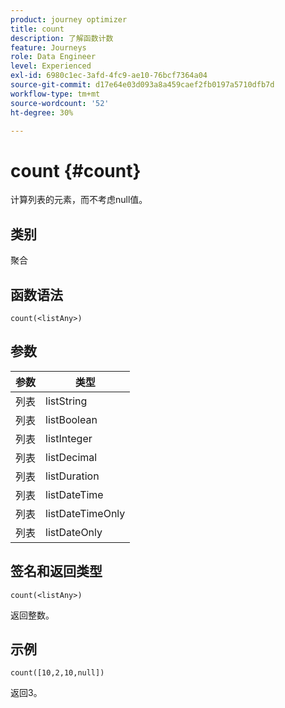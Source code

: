```yaml
---
product: journey optimizer
title: count
description: 了解函数计数
feature: Journeys
role: Data Engineer
level: Experienced
exl-id: 6980c1ec-3afd-4fc9-ae10-76bcf7364a04
source-git-commit: d17e64e03d093a8a459caef2fb0197a5710dfb7d
workflow-type: tm+mt
source-wordcount: '52'
ht-degree: 30%

---
```


# count {#count}

计算列表的元素，而不考虑null值。

## 类别

聚合

## 函数语法

`count(<listAny>)`

## 参数

| 参数 | 类型 |
|-----------|------------------|
| 列表 | listString |
| 列表 | listBoolean |
| 列表 | listInteger |
| 列表 | listDecimal |
| 列表 | listDuration |
| 列表 | listDateTime |
| 列表 | listDateTimeOnly |
| 列表 | listDateOnly |

## 签名和返回类型

`count(<listAny>)`

返回整数。

## 示例

`count([10,2,10,null])`

返回3。
